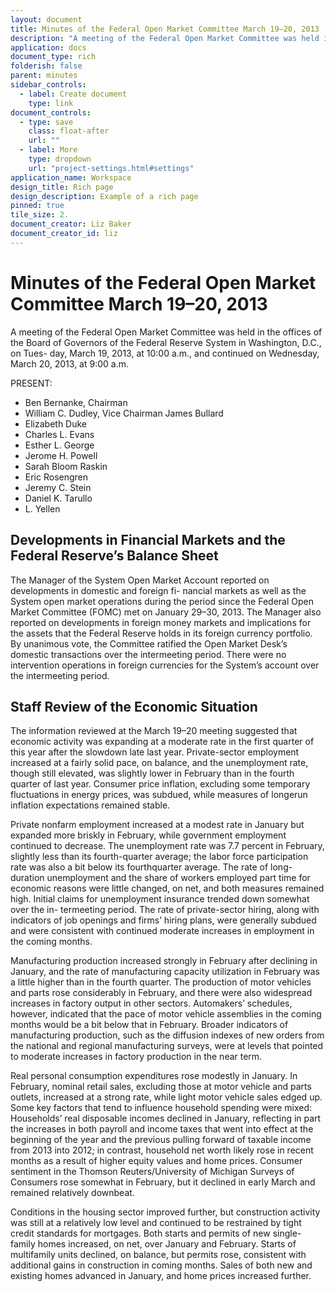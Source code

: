 ```yaml
---
layout: document
title: Minutes of the Federal Open Market Committee March 19–20, 2013
description: "A meeting of the Federal Open Market Committee was held in the offices of the Board of Governors of the Federal Reserve System in Washington, D.C., on Tues- day, March 19, 2013, at 10:00 a.m., and continued on Wednesday, March 20, 2013, at 9:00 a.m."
application: docs
document_type: rich
folderish: false
parent: minutes
sidebar_controls:
  - label: Create document
    type: link
document_controls:
  - type: save
    class: float-after
    url: ""
  - label: More
    type: dropdown
    url: "project-settings.html#settings"
application_name: Workspace
design_title: Rich page
design_description: Example of a rich page
pinned: true
tile_size: 2.
document_creator: Liz Baker
document_creator_id: liz
---
```


# Minutes of the Federal Open Market Committee March 19–20, 2013
A meeting of the Federal Open Market Committee was held in the offices of the Board of Governors of the Federal Reserve System in Washington, D.C., on Tues- day, March 19, 2013, at 10:00 a.m., and continued on Wednesday, March 20, 2013, at 9:00 a.m.

PRESENT:
- Ben Bernanke, Chairman
- William C. Dudley, Vice Chairman James Bullard
- Elizabeth Duke
- Charles L. Evans
- Esther L. George
- Jerome H. Powell
- Sarah Bloom Raskin
- Eric Rosengren
- Jeremy C. Stein
- Daniel K. Tarullo
- L. Yellen

## Developments in Financial Markets and the Federal Reserve’s Balance Sheet
The Manager of the System Open Market Account reported on developments in domestic and foreign fi- nancial markets as well as the System open market operations during the period since the Federal Open Market Committee (FOMC) met on January 29–30, 2013. The Manager also reported on developments in foreign money markets and implications for the assets that the Federal Reserve holds in its foreign currency portfolio. By unanimous vote, the Committee ratified the Open Market Desk’s domestic transactions over the intermeeting period. There were no intervention operations in foreign currencies for the System’s account over the intermeeting period.

## Staff Review of the Economic Situation
The information reviewed at the March 19–20 meeting suggested that economic activity was expanding at a moderate rate in the first quarter of this year after the slowdown late last year. Private-sector employment increased at a fairly solid pace, on balance, and the unemployment rate, though still elevated, was slightly lower in February than in the fourth quarter of last year. Consumer price inflation, excluding some temporary fluctuations in energy prices, was subdued, while measures of longerun inflation expectations remained stable.

Private nonfarm employment increased at a modest rate in January but expanded more briskly in February, while government employment continued to decrease. The unemployment rate was 7.7 percent in February, slightly less than its fourth-quarter average; the labor force participation rate was also a bit below its fourthquarter average. The rate of long-duration unemployment and the share of workers employed part time for economic reasons were little changed, on net, and both measures remained high. Initial claims for unemployment insurance trended down somewhat over the in- termeeting period. The rate of private-sector hiring, along with indicators of job openings and firms’ hiring plans, were generally subdued and were consistent with continued moderate increases in employment in the coming months.

Manufacturing production increased strongly in February after declining in January, and the rate of manufacturing capacity utilization in February was a little higher than in the fourth quarter. The production of motor vehicles and parts rose considerably in February, and there were also widespread increases in factory output in other sectors. Automakers’ schedules, however, indicated that the pace of motor vehicle assemblies in the coming months would be a bit below that in February. Broader indicators of manufacturing production, such as the diffusion indexes of new orders from the national and regional manufacturing surveys, were at levels that pointed to moderate increases in factory production in the near term.

Real personal consumption expenditures rose modestly in January. In February, nominal retail sales, excluding those at motor vehicle and parts outlets, increased at a strong rate, while light motor vehicle sales edged up. Some key factors that tend to influence household spending were mixed: Households’ real disposable incomes declined in January, reflecting in part the increases in both payroll and income taxes that went into effect at the beginning of the year and the previous pulling forward of taxable income from 2013 into 2012; in contrast, household net worth likely rose in recent months as a result of higher equity values and home prices. Consumer sentiment in the Thomson Reuters/University of Michigan Surveys of Consumers rose somewhat in February, but it declined in early March and remained relatively downbeat.

Conditions in the housing sector improved further, but construction activity was still at a relatively low level and continued to be restrained by tight credit standards for mortgages. Both starts and permits of new single- family homes increased, on net, over January and February. Starts of multifamily units declined, on balance, but permits rose, consistent with additional gains in construction in coming months. Sales of both new and existing homes advanced in January, and home prices increased further.